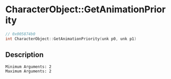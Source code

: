 # CharacterObject::GetAnimationPriority
```c
// 0x005874b0
int CharacterObject::GetAnimationPriority(unk p0, unk p1)
```
## Description
```
Minimum Arguments: 2
Maximum Arguments: 2
```
